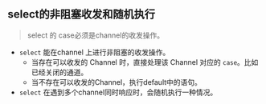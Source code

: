 ## select的非阻塞收发和随机执行

> select 的 case必须是channel的收发操作。

- `select` 能在channel 上进行非阻塞的收发操作。
  - 当存在可以收发的 Channel 时，直接处理该 Channel 对应的 `case`。比如已经关闭的通道。
  - 当不存在可以收发的Channel，执行default中的语句。
- `select` 在遇到多个channel同时响应时，会随机执行一种情况。

